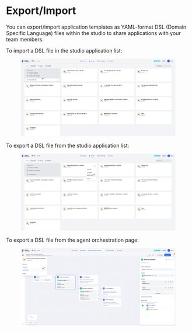 # Export/Import

You can export/import application templates as YAML-format DSL (Domain Specific Language) files within the studio to share applications with your team members.

To import a DSL file in the studio application list:

<figure><img src="/en/.gitbook/assets/guides/workflow/export-import/output (5) (2).png" alt=""><figcaption></figcaption></figure>

To export a DSL file from the studio application list:

<figure><img src="/en/.gitbook/assets/guides/workflow/export-import/output (6) (1).png" alt=""><figcaption></figcaption></figure>

To export a DSL file from the agent orchestration page:

<figure><img src="/en/.gitbook/assets/guides/workflow/export-import/output (7) (1).png" alt=""><figcaption></figcaption></figure>
